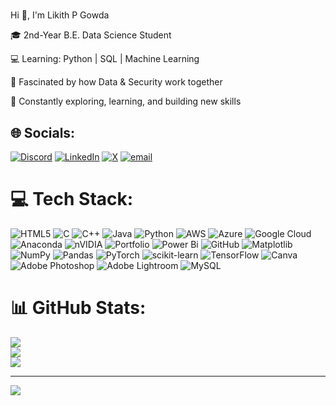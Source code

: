 # 
Hi 👋, I'm Likith P Gowda  

🎓 2nd-Year B.E. Data Science Student  

💻 Learning: Python | SQL | Machine Learning  

🔐 Fascinated by how Data & Security work together  

🚀 Constantly exploring, learning, and building new skills  



## 🌐 Socials:
[![Discord](https://img.shields.io/badge/Discord-%237289DA.svg?logo=discord&logoColor=white)](https://discord.gg/discord.gg/uzYaTds9) [![LinkedIn](https://img.shields.io/badge/LinkedIn-%230077B5.svg?logo=linkedin&logoColor=white)](https://linkedin.com/in/www.linkedin.com/in/likith-p-gowda-692327353) [![X](https://img.shields.io/badge/X-black.svg?logo=X&logoColor=white)](https://x.com/JUST__LIKITH__) [![email](https://img.shields.io/badge/Email-D14836?logo=gmail&logoColor=white)](mailto:likithp3000@gmail.com) 

# 💻 Tech Stack:
![HTML5](https://img.shields.io/badge/html5-%23E34F26.svg?style=flat&logo=html5&logoColor=white) ![C](https://img.shields.io/badge/c-%2300599C.svg?style=flat&logo=c&logoColor=white) ![C++](https://img.shields.io/badge/c++-%2300599C.svg?style=flat&logo=c%2B%2B&logoColor=white) ![Java](https://img.shields.io/badge/java-%23ED8B00.svg?style=flat&logo=openjdk&logoColor=white) ![Python](https://img.shields.io/badge/python-3670A0?style=flat&logo=python&logoColor=ffdd54) ![AWS](https://img.shields.io/badge/AWS-%23FF9900.svg?style=flat&logo=amazon-aws&logoColor=white) ![Azure](https://img.shields.io/badge/azure-%230072C6.svg?style=flat&logo=microsoftazure&logoColor=white) ![Google Cloud](https://img.shields.io/badge/GoogleCloud-%234285F4.svg?style=flat&logo=google-cloud&logoColor=white) ![Anaconda](https://img.shields.io/badge/Anaconda-%2344A833.svg?style=flat&logo=anaconda&logoColor=white) ![nVIDIA](https://img.shields.io/badge/nVIDIA-%2376B900.svg?style=flat&logo=nVIDIA&logoColor=white) ![Portfolio](https://img.shields.io/badge/Portfolio-%23000000.svg?style=flat&logo=firefox&logoColor=#FF7139) ![Power Bi](https://img.shields.io/badge/power_bi-F2C811?style=flat&logo=powerbi&logoColor=black) ![GitHub](https://img.shields.io/badge/github-%23121011.svg?style=flat&logo=github&logoColor=white) ![Matplotlib](https://img.shields.io/badge/Matplotlib-%23ffffff.svg?style=flat&logo=Matplotlib&logoColor=black) ![NumPy](https://img.shields.io/badge/numpy-%23013243.svg?style=flat&logo=numpy&logoColor=white) ![Pandas](https://img.shields.io/badge/pandas-%23150458.svg?style=flat&logo=pandas&logoColor=white) ![PyTorch](https://img.shields.io/badge/PyTorch-%23EE4C2C.svg?style=flat&logo=PyTorch&logoColor=white) ![scikit-learn](https://img.shields.io/badge/scikit--learn-%23F7931E.svg?style=flat&logo=scikit-learn&logoColor=white) ![TensorFlow](https://img.shields.io/badge/TensorFlow-%23FF6F00.svg?style=flat&logo=TensorFlow&logoColor=white) ![Canva](https://img.shields.io/badge/Canva-%2300C4CC.svg?style=flat&logo=Canva&logoColor=white) ![Adobe Photoshop](https://img.shields.io/badge/adobe%20photoshop-%2331A8FF.svg?style=flat&logo=adobe%20photoshop&logoColor=white) ![Adobe Lightroom](https://img.shields.io/badge/Adobe%20Lightroom-31A8FF.svg?style=flat&logo=Adobe%20Lightroom&logoColor=white) ![MySQL](https://img.shields.io/badge/mysql-4479A1.svg?style=flat&logo=mysql&logoColor=white)
# 📊 GitHub Stats:
![](https://github-readme-stats.vercel.app/api?username=Likith-P-Gowda&theme=aura&hide_border=false&include_all_commits=false&count_private=true)<br/>
![](https://nirzak-streak-stats.vercel.app/?user=Likith-P-Gowda&theme=aura&hide_border=false)<br/>
![](https://github-readme-stats.vercel.app/api/top-langs/?username=Likith-P-Gowda&theme=aura&hide_border=false&include_all_commits=false&count_private=true&layout=compact)

---
[![](https://visitcount.itsvg.in/api?id=Likith-P-Gowda&icon=0&color=0)](https://visitcount.itsvg.in)

